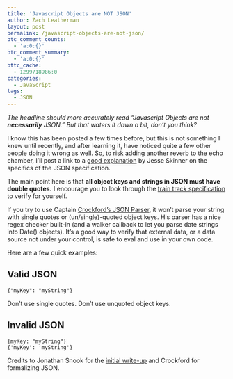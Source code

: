 ```yaml
---
title: 'Javascript Objects are NOT JSON'
author: Zach Leatherman
layout: post
permalink: /javascript-objects-are-not-json/
btc_comment_counts:
  - 'a:0:{}'
btc_comment_summary:
  - 'a:0:{}'
bttc_cache:
  - 1299718986:0
categories:
  - JavaScript
tags:
  - JSON
---
```


*The headline should more accurately read “Javascript Objects are not **necessarily** JSON.” But that waters it down a bit, don’t you think?*

I know this has been posted a few times before, but this is not something I knew until recently, and after learning it, have noticed quite a few other people doing it wrong as well. So, to risk adding another reverb to the echo chamber, I’ll post a link to a [good explanation][1] by Jesse Skinner on the specifics of the JSON specification.

 [1]: http://www.thefutureoftheweb.com/blog/json-is-not-just-object-notation

The main point here is that **all object keys and strings in JSON must have double quotes.** I encourage you to look through the [train track specification][2] to verify for yourself.

 [2]: http://json.org/

If you try to use Captain [Crockford’s JSON Parser][3], it won’t parse your string with single quotes or (un/single)-quoted object keys. His parser has a nice regex checker built-in (and a walker callback to let you parse date strings into Date() objects). It’s a good way to verify that external data, or a data source not under your control, is safe to eval and use in your own code.

 [3]: http://www.json.org/json2.js

Here are a few quick examples:

## Valid JSON

    {"myKey": "myString"}

Don’t use single quotes. Don’t use unquoted object keys.

## Invalid JSON

    {myKey: "myString"}
    {'myKey': 'myString'}

Credits to Jonathan Snook for the [initial write-up][4] and Crockford for formalizing JSON.

 [4]: http://www.snook.ca/archives/javascript/json_is_a_subse/